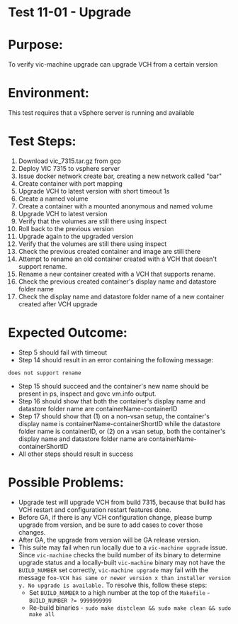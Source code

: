 Test 11-01 - Upgrade
=======

# Purpose:
To verify vic-machine upgrade can upgrade VCH from a certain version

# Environment:
This test requires that a vSphere server is running and available

# Test Steps:
1. Download vic_7315.tar.gz from gcp
2. Deploy VIC 7315 to vsphere server
3. Issue docker network create bar, creating a new network called "bar"
4. Create container with port mapping
5. Upgrade VCH to latest version with short timeout 1s
6. Create a named volume
7. Create a container with a mounted anonymous and named volume
8. Upgrade VCH to latest version
9. Verify that the volumes are still there using inspect
10. Roll back to the previous version
11. Upgrade again to the upgraded version
12. Verify that the volumes are still there using inspect
13. Check the previous created container and image are still there
14. Attempt to rename an old container created with a VCH that doesn't support rename.
15. Rename a new container created with a VCH that supports rename.
16. Check the previous created container's display name and datastore folder name
17. Check the display name and datastore folder name of a new container created after VCH upgrade

# Expected Outcome:
* Step 5 should fail with timeout
* Step 14 should result in an error containing the following message:
```
does not support rename
```
* Step 15 should succeed and the container's new name should be present in ps, inspect and govc vm.info output.
* Step 16 should show that both the container's display name and datastore folder name are containerName-containerID
* Step 17 should show that (1) on a non-vsan setup, the container's display name is containerName-containerShortID while the datastore folder name is containerID, or (2) on a vsan setup, both the container's display name and datastore folder name are containerName-containerShortID
* All other steps should result in success

# Possible Problems:
* Upgrade test will upgrade VCH from build 7315, because that build has VCH restart and configuration restart features done.
* Before GA, if there is any VCH configuration change, please bump upgrade from version, and be sure to add cases to cover those changes.
* After GA, the upgrade from version will be GA release version.
* This suite may fail when run locally due to a `vic-machine upgrade` issue. Since `vic-machine` checks the build number of its binary to determine upgrade status and a locally-built `vic-machine` binary may not have the `BUILD_NUMBER` set correctly, `vic-machine upgrade` may fail with the message `foo-VCH has same or newer version x than installer version y. No upgrade is available.` To resolve this, follow these steps:
  * Set `BUILD_NUMBER` to a high number at the top of the `Makefile` - `BUILD_NUMBER ?= 9999999999`
  * Re-build binaries - `sudo make distclean && sudo make clean && sudo make all`

